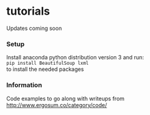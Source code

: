# tutorials
Updates coming soon
### Setup
Install anaconda python distribution version 3 and run:  
`pip install BeautifulSoup lxml`  
to install the needed packages
 
 ### Information
 Code examples to go along with writeups from http://www.ergosum.co/category/code/
